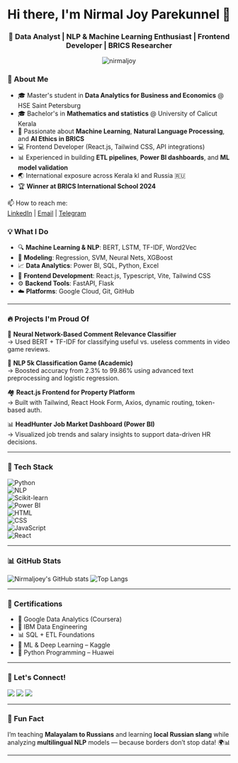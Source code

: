 <h1 align="center">Hi there, I'm Nirmal Joy Parekunnel 👋</h1>
<h3 align="center">🚀 Data Analyst | NLP & Machine Learning Enthusiast | Frontend Developer | BRICS Researcher</h3>

<p align="center">
  <img src="https://komarev.com/ghpvc/?username=nirmaljoey&label=Profile%20views&color=0e75b6&style=flat" alt="nirmaljoy" />
</p>

### 🧠 About Me

- 🎓 Master's student in **Data Analytics for Business and Economics** @ HSE Saint Petersburg
- 🎓 Bachelor's in **Mathematics and statistics** @ University of Calicut Kerala  
- 🤖 Passionate about **Machine Learning**, **Natural Language Processing**, and **AI Ethics in BRICS**
- 💻 Frontend Developer (React.js, Tailwind CSS, API integrations)
- 📊 Experienced in building **ETL pipelines**, **Power BI dashboards**, and **ML model validation**
- 🌏 International exposure across Kerala kl and Russia 🇷🇺
- 🏆 **Winner at BRICS International School 2024**

📫 How to reach me:  
  [LinkedIn](https://www.linkedin.com/in/nirmaljoy) | [Email](mailto:nirmaljoyofficial@gmail.com) | [Telegram](https://t.me/nirmalparekunnel)

### 💡 What I Do

- 🔍 **Machine Learning & NLP**: BERT, LSTM, TF-IDF, Word2Vec  
- 🧠 **Modeling**: Regression, SVM, Neural Nets, XGBoost  
- 📈 **Data Analytics**: Power BI, SQL, Python, Excel  
- 🎯 **Frontend Development**: React.js, Typescript, Vite, Tailwind CSS  
- ⚙️ **Backend Tools**: FastAPI, Flask  
- ☁️ **Platforms**: Google Cloud, Git, GitHub

---

### 🔥 Projects I'm Proud Of

💬 **Neural Network-Based Comment Relevance Classifier**  
→ Used BERT + TF-IDF for classifying useful vs. useless comments in video game reviews.

🧠 **NLP 5k Classification Game (Academic)**  
→ Boosted accuracy from 2.3% to 99.86% using advanced text preprocessing and logistic regression.

🏘️ **React.js Frontend for Property Platform**  
→ Built with Tailwind, React Hook Form, Axios, dynamic routing, token-based auth.

📊 **HeadHunter Job Market Dashboard (Power BI)**  
→ Visualized job trends and salary insights to support data-driven HR decisions.

---

### 🧠 Tech Stack

![Python](https://img.shields.io/badge/-Python-05122A?style=flat&logo=python)  
![NLP](https://img.shields.io/badge/-Natural%20Language%20Processing-05122A?style=flat&logo=spacy)  
![Scikit-learn](https://img.shields.io/badge/-Scikit--learn-05122A?style=flat&logo=scikit-learn)  
![Power BI](https://img.shields.io/badge/-Power%20BI-05122A?style=flat&logo=powerbi&logoColor=yellow)  
![HTML](https://img.shields.io/badge/-HTML-05122A?style=flat&logo=html5)  
![CSS](https://img.shields.io/badge/-CSS-05122A?style=flat&logo=css3&logoColor=1572B6)  
![JavaScript](https://img.shields.io/badge/-JavaScript-05122A?style=flat&logo=javascript)  
![React](https://img.shields.io/badge/-React-05122A?style=flat&logo=react)

---

### 📊 GitHub Stats

![Nirmaljoey's GitHub stats](https://github-readme-stats.vercel.app/api?username=Nirmaljoey&show_icons=true&theme=radical)
![Top Langs](https://github-readme-stats.vercel.app/api/top-langs/?username=Nirmaljoey&layout=compact&theme=radical)

---

### 📜 Certifications

- 🏅 Google Data Analytics (Coursera)  
- 🧪 IBM Data Engineering  
- 📊 SQL + ETL Foundations  
- 🤖 ML & Deep Learning – Kaggle  
- 🐍 Python Programming – Huawei  

---

### 📎 Let's Connect!

<a href="https://www.linkedin.com/in/nirmaljoy"><img src="https://img.shields.io/badge/-LinkedIn-0A66C2?style=for-the-badge&logo=linkedin&logoColor=white"/></a>
<a href="mailto:nirmaljoyofficial@gmail.com"><img src="https://img.shields.io/badge/-Gmail-D14836?style=for-the-badge&logo=gmail&logoColor=white"/></a>
<a href="https://t.me/nirmalparekunnel"><img src="https://img.shields.io/badge/-Telegram-2CA5E0?style=for-the-badge&logo=telegram&logoColor=white"/></a>

---

### 💬 Fun Fact

I’m teaching **Malayalam to Russians** and learning **local Russian slang** while analyzing **multilingual NLP** models — because borders don’t stop data! 🌍📊

---

